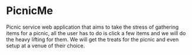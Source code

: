 # PicnicMe
Picnic service web application that aims to take the stress of gathering items for a picnic, all the user has to do is click a few items and we will do the heavy lifting for them. We will get the treats for the picnic and even setup at a venue of their choice.
